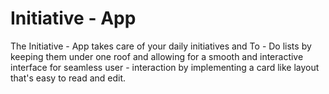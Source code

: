 # Initiative - App
The Initiative - App takes care of your daily initiatives and To - Do lists by keeping them under one roof and allowing for a smooth and interactive interface for seamless user - interaction by implementing a card like layout that's easy to read and edit.

